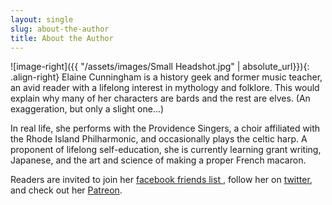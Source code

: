 ```yaml
---
layout: single
slug: about-the-author
title: About the Author
---
```


![image-right]({{ "/assets/images/Small Headshot.jpg" | absolute_url}}){: .align-right} Elaine Cunningham is a history geek and former music teacher, an avid reader with a lifelong interest in mythology and folklore. This would explain why many of her characters are bards and the rest are elves. (An exaggeration, but only a slight one...) 

In real life, she performs with the Providence Singers, a choir affiliated with the Rhode Island Philharmonic, and occasionally plays the celtic harp. A proponent of lifelong self-education, she is currently learning grant writing, Japanese, and the art and science of making a proper French macaron. 

Readers are invited to join her [facebook friends list ](http://www.facebook.com/elaine.cunningham), follow her on [twitter](http://twitter.com/#!/e_cunningham), and check out her [Patreon](https://www.patreon.com/ElaineCunningham).
